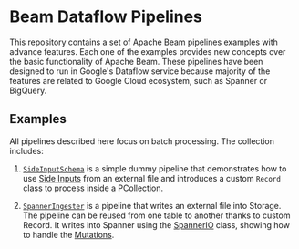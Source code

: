 # Beam Dataflow Pipelines

This repository contains a set of Apache Beam pipelines examples with advance features. Each one of the examples
provides new concepts over the basic functionality of Apache Beam. These pipelines have been designed to run
in Google's Dataflow service because majority of the features are related to Google Cloud ecosystem, such as Spanner or
BigQuery.

## Examples

All pipelines described here focus on batch processing. The collection includes:

1. [`SideInputSchema`](https://github.com/Qnubo-Tech/beam-dataflow/blob/master/src/main/java/pipelines/SideInputSchema.java)
is a simple dummy pipeline that demonstrates how to use [Side Inputs](https://beam.apache.org/documentation/patterns/side-inputs/)
from an external file and introduces a custom `Record` class to process inside a PCollection.

2. [`SpannerIngester`](https://github.com/Qnubo-Tech/beam-dataflow/blob/master/src/main/java/pipelines/SpannerIngester.java)
is a pipeline that writes an external file into Storage. The pipeline can be reused from one table to another thanks to
custom Record. It writes into Spanner using the [SpannerIO](https://beam.apache.org/releases/javadoc/2.19.0/org/apache/beam/sdk/io/gcp/spanner/SpannerIO.html)
class, showing how to handle the [Mutations](https://www.javadoc.io/doc/com.google.cloud/google-cloud-spanner/latest/com/google/cloud/spanner/Mutation.html).